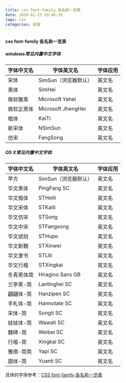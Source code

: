 ```yaml
---
title: css font-family 各名称一览表
date: 2019-01-23 19:48:39
tags: css
categories: 前端
---
```



#### css font-family 各名称一览表

<!-- more -->

##### windows常见内置中文字体


字体中文名  | 字体英文名 | 字体应用
---|---|---|
宋体 | SimSun（浏览器默认） | 英文名
黑体 | SimHei | 英文名
微软雅黑 | Microsoft Yahei | 英文名
微软正黑体 | Microsoft JhengHei | 英文名
楷体 | KaiTi | 英文名
新宋体 | NSimSun | 英文名
仿宋 | FangSong | 英文名


##### OS X常见内置中文字体

字体中文名  | 字体英文名 | 字体应用
---|---|---|
苹方 | SimSun（浏览器默认） | 英文名
华文黑体 | PingFang SC | 英文名
华文楷体 | STHeiti | 英文名
华文宋体 | STKaiti | 英文名
华文仿宋 | STSong | 英文名
华文中宋 | STFangsong | 英文名
华文琥珀 | STHupo | 英文名
华文新魏 | STXinwei | 英文名
华文隶书 | STLiti | 英文名
华文行楷 | STXingkai | 英文名
冬青黑体简 | Hiragino Sans GB | 英文名
兰亭黑-简 | Lantinghei SC | 英文名
翩翩体-简 | Hanzipen SC | 英文名
手札体-简 | Hannotate SC | 英文名
宋体-简 | Songti SC | 英文名
娃娃体-简 | Wawati SC | 英文名
魏碑-简 | Weibei SC | 英文名
行楷-简 | Xingkai SC | 英文名
雅痞-简简 | Yapi SC | 英文名
圆体-简 | Yuanti SC | 英文名



具体的字体参考：[CSS font-family 各名称一览表](https://blog.csdn.net/cddcj/article/details/70739481)





